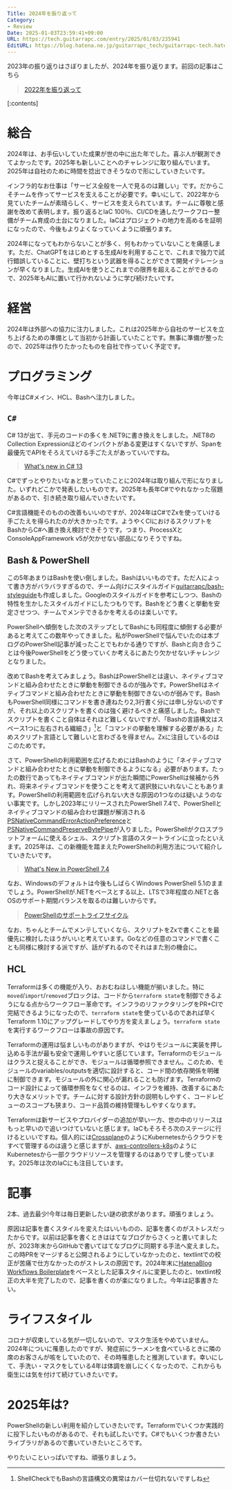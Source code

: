 ```yaml
---
Title: 2024年を振り返って
Category:
- Review
Date: 2025-01-03T23:59:41+09:00
URL: https://tech.guitarrapc.com/entry/2025/01/03/235941
EditURL: https://blog.hatena.ne.jp/guitarrapc_tech/guitarrapc-tech.hatenablog.com/atom/entry/6802418398317142283
---
```


2023年の振り返りはさぼりましたが、2024年を振り返ります。前回の記事はこちら

> [2022年を振り返って](https://tech.guitarrapc.com/entry/2022/12/31/233012)

[:contents]

# 総合

2024年は、お手伝いしていた成果が世の中に出た年でした。喜ぶ人が観測できてよかったです。2025年も新しいことへのチャレンジに取り組んでいます。2025年は自社のために時間を捻出できそうなので形にしていきたいです。

インフラ的なお仕事は「サービス全般を一人で見るのは難しい」です。だからこそチームを作ってサービスを支えることが必要です。幸いにして、2022年から見ていたチームが素晴らしく、サービスを支えられています。チームに尊敬と感謝を改めて表明します。振り返るとIaC 100％、CI/CDを通したワークフロー整備がチーム育成の土台になりました。IaCはプロジェクトの地力を高めるを証明になったので、今後もよりよくなっていくように頑張ります。

2024年になってもわからないことが多く、何もわかっていないことを痛感します。ただ、ChatGPTをはじめとする生成AIを利用することで、これまで独力で試行錯誤していることに、壁打ちという武器を得ることができて開発イテレーションが早くなりました。生成AIを使うとこれまでの限界を超えることができるので、2025年もAIに置いて行かれないように学び続けたいです。

# 経営

2024年は外部への協力に注力しました。これは2025年から自社のサービスを立ち上げるための準備として当初から計画していたことです。無事に準備が整ったので、2025年は作りたかったものを自社で作っていく予定です。

# プログラミング

今年はC#メイン、HCL、Bashへ注力しました。

## `C#`

C# 13が出て、手元のコードの多くを.NET9に書き換えをしました。.NET8のCollection Expressionほどのインパクトがある変更はすくないですが、Spanを最優先でAPIをそろえていける手ごたえがあっていいですね。

> [What's new in C# 13](https://learn.microsoft.com/en-us/dotnet/csharp/whats-new/csharp-13)

C#でずっとやりたいなぁと思っていたことに2024年は取り組んで形になりました。いずれどこかで発表したいものです。2025年も長年C#でやれなかった宿題があるので、引き続き取り組んでいきたいです。

C#言語機能そのものの改善もいいのですが、2024年はC#でZxを使っていける手ごたえを得られたのが大きかったです。ようやくCIにおけるスクリプトをBashからC#へ置き換え検討できそうです。つまり、ProcessXとConsoleAppFramework v5が欠かせない部品になりそうですね。

## Bash & PowerShell

この5年あまりはBashを使い倒しました。Bashはいいものです。ただ人によって書き方がバラバラすぎるので、チーム向けにスタイルガイド[guitarrapc/bash-styleguide](https://github.com/guitarrapc/bash-styleguide)も作成しました。Googleのスタイルガイドを参考にしつつ、Bashの特性を生かしたスタイルガイドにしたつもりです。Bashをどう書くと挙動を安定させつつ、チームでメンテできるかを考えるのは楽しいです。

PowerShellへ傾倒をした次のステップとしてBashにも同程度に傾倒する必要があると考えてこの数年やってきました。私がPowerShellで悩んでいたのは本ブログのPowerShell記事が減ったことでもわかる通りですが、Bashと向き合うことは今後PowerShellをどう使っていくか考えるにあたり欠かせないチャレンジとなりました。

改めてBashを考えてみましょう。BashはPowerShellとは違い、ネイティブコマンドと組み合わせたときに挙動を制御できるのが強みです。PowerShellはネイティブコマンドと組み合わせたときに挙動を制御できないのが弱みです。BashもPowerShell同様にコマンドを書き連ねたり2,3行書く分には申し分ないのですが、それ以上のスクリプトを書くのは強く避けるべきと痛感しました。Bashでスクリプトを書くこと自体はそれほど難しくないですが、「Bashの言語構文はスペース1つに左右される繊細さ」[^1]と「コマンドの挙動を理解する必要がある」ためスクリプト言語として難しいと言わざるを得ません。Zxに注目しているのはこのためです。

さて、PowerShellの利用範囲を広げるためにはBashのように「ネイティブコマンドと組み合わせたときに挙動を制御できるようになる」必要があります。たったの数行であってもネイティブコマンドが出た瞬間にPowerShellは候補から外れ、将来ネイティブコマンドを使うことを考えて選択肢にいれないこともあります。PowerShellの利用範囲を広げられない大きな原因の1つなのは疑いようのない事実です。しかし2023年にリリースされたPowerShell 7.4で、PowerShellとネイティブコマンドの組み合わせ課題が解消される[PSNativeCommandErrorActionPreference](https://github.com/PowerShell/PowerShell/issues/20034)と[PSNativeCommandPreserveBytePipe](https://github.com/PowerShell/PowerShell/issues/19876)が入りました。PowerShellがクロスプラットフォームに使えるシェル、スクリプト言語のスタートラインに立ったといえます。2025年は、この新機能を踏まえたPowerShellの利用方法について紹介していきたいです。

> [What's New in PowerShell 7.4](https://learn.microsoft.com/en-us/powershell/scripting/whats-new/what-s-new-in-powershell-74?view=powershell-7.4)

なお、Windowsのデフォルトは今後もしばらくWindows PowerShell 5.1のままでしょう。PowerShellが.NETをベースとする以上、LTSで3年程度の.NETと各OSのサポート期間バランスを取るのは難しいからです。

> [PowerShellのサポートライフサイクル](https://learn.microsoft.com/ja-jp/powershell/scripting/install/powershell-support-lifecycle?view=powershell-7.4)

なお、ちゃんとチームでメンテしていくなら、スクリプトをZxで書くことを最優先に検討したほうがいいと考えています。Goなどの任意のコマンドで書くことも同様に検討する派ですが、話がずれるのでそれはまた別の機会に。

## HCL

Terraformは多くの機能が入り、おおむねほしい機能が揃いました。特に`moved`/`import`/`removed`ブロックは、コードから`terraform state`を制御できるようになる点からワークフロー革命です。インフラのリファクタリングをPR+CIで完結できるようになったので、`terraform state`を使っているのであれば早くTerraform 1.10にアップグレードしてやり方を変えましょう。`terraform state`を実行するワークフローは事故の原因です。

Terraformの運用は悩ましいものがありますが、やはりモジュールに実装を押し込める手法が最も安全で運用しやすいと感じています。Terraformのモジュールはクラスと捉えることができ、モジュールは循環参照できません。このため、モジュールのvariables/outputsを適切に設計すると、コード間の依存関係を明確に制御できます。モジュールの外に関心が漏れることも防げます。Terraformのコード設計によって循環参照をなくせるのは、インフラを維持、改善するにあたり大きなメリットです。チームに対する設計方針の説明もしやすく、コードレビューのスコープも狭まり、コード品質の維持管理もしやすくなります。

Terraformは新サービスやプロバイダーの追加が早い一方、世の中のリリースはもっと早いので追いつけていないと感じます。IaCもそろそろ次のステージに行けるといいですね。個人的には[Crossplane](https://github.com/crossplane/crossplane)のようにKubernetesからクラウドをすべて管理するのは違うと感じますが、[aws-controllers-k8s](https://github.com/aws-controllers-k8s)のようにKubernetesから一部クラウドリソースを管理するのはありですし使っています。2025年は次のIaCにも注目しています。

# 記事

2本、過去最少!今年は毎日更新したい謎の欲求があります。頑張りましょう。

原因は記事を書くスタイルを変えたはいいものの、記事を書くのがストレスだったからです。以前は記事を書くときははてなブログからさくっと書いてましたが、2023年末からGitHubで書いてはてなブログに同期する手法へ変えました。この時PRをマージすると公開されるようにしていなかったのと、textlintでの校正が苦痛で仕方なかったのがストレスの原因です。2024年末に[HatenaBlog Workflows Boilerplate](https://github.com/hatena/Hatena-Blog-Workflows-Boilerplate/)をベースとした記事スタイルに変更したのと、textlint校正の大半を完了したので、記事を書くのが楽になりました。今年は記事書きたい。


# ライフスタイル

コロナが収束している気が一切しないので、マスク生活をやめていません。2024年についに罹患したのですが、発症前にラーメンを食べているときに隣の席のお客さんが咳をしていたので、その時罹患したと推測しています。幸いにして、手洗い・マスクをしている4年は体調を崩しにくくなったので、これからも衛生には気を付けて続けていきたいです。

# 2025年は?

PowerShellの新しい利用を紹介していきたいです。Terraformでいくつか実践的に投下したいものがあるので、それも試したいです。C#でもいくつか書きたいライブラリがあるので書いていきたいところです。

やりたいこといっぱいですね、頑張りましょう。

[^1]: ShellCheckでもBashの言語構文の異常はカバー仕切れないですしね
